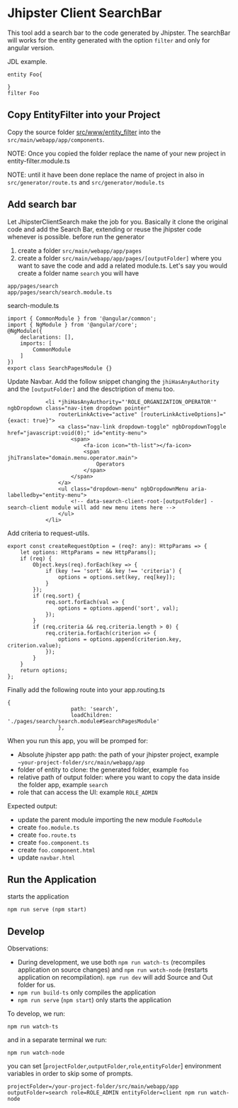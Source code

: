 # Jhipster Client SearchBar 
This tool add a search bar to the code generated by Jhipster.  The searchBar will works for the entity generated with the option `filter` and only for angular version.

JDL example.
````
entity Foo{

}
filter Foo
````

## Copy EntityFilter into your Project
Copy the source folder [src/www/entity_filter](https://github.com/donateoa/jhipster-client-search/tree/master/src) into the `src/main/webapp/app/components`. 

NOTE: Once you copied the folder replace the name of your new project in entity-filter.module.ts

NOTE: until it have been done replace the name of project in also in
`src/generator/route.ts` and `src/generator/module.ts`

## Add search bar
Let JhipsterClientSearch make the job for you. Basically it clone the original code and add the Search Bar, extending or reuse the jhipster code whenever is possible.
before run the generator 
1. create a folder `src/main/webapp/app/pages` 
2. create a folder `src/main/webapp/app/pages/[outputFolder]` where you want to save the code and add a related module.ts. Let's say you would create a folder name `search` you will have
```
app/pages/search
app/pages/search/search.module.ts
```
search-module.ts
````
import { CommonModule } from '@angular/common';
import { NgModule } from '@angular/core';
@NgModule({
    declarations: [],
    imports: [
        CommonModule
    ]
})
export class SearchPagesModule {}

````
Update Navbar. Add the follow snippet changing the `jhiHasAnyAuthority` and the `[outputFolder]` and the desctription of menu too.
```
            <li *jhiHasAnyAuthority="'ROLE_ORGANIZATION_OPERATOR'" ngbDropdown class="nav-item dropdown pointer"
                routerLinkActive="active" [routerLinkActiveOptions]="{exact: true}">
                <a class="nav-link dropdown-toggle" ngbDropdownToggle href="javascript:void(0);" id="entity-menu">
                    <span>
                        <fa-icon icon="th-list"></fa-icon>
                        <span jhiTranslate="domain.menu.operator.main">
                            Operators
                        </span>
                    </span>
                </a>
                <ul class="dropdown-menu" ngbDropdownMenu aria-labelledby="entity-menu">
                    <!-- data-search-client-root-[outputFolder] - search-client module will add new menu items here -->
                </ul>
            </li>
```
Add criteria to request-utils.
```
export const createRequestOption = (req?: any): HttpParams => {
    let options: HttpParams = new HttpParams();
    if (req) {
        Object.keys(req).forEach(key => {
            if (key !== 'sort' && key !== 'criteria') {
                options = options.set(key, req[key]);
            }
        });
        if (req.sort) {
            req.sort.forEach(val => {
                options = options.append('sort', val);
            });
        }
        if (req.criteria && req.criteria.length > 0) {
            req.criteria.forEach(criterion => {
                options = options.append(criterion.key, criterion.value);
            });
        }
    }
    return options;
};
```
Finally add the following route into your app.routing.ts
```
{
                    path: 'search',
                    loadChildren: './pages/search/search.module#SearchPagesModule'
                },
```
When you run this app, you will be promped for:
- Absolute jhipster app path: the path of your jhipster project, example `~your-project-folder/src/main/webapp/app`
- folder of entity to clone: the generated folder, example `foo`
- relative path of output folder: where you want to copy the data inside the folder app, example `search`
- role that can access the UI: example `ROLE_ADMIN`

Expected output:
- update the parent module importing the new module `FooModule`
- create `foo.module.ts` 
- create `foo.route.ts`
- create `foo.component.ts`
- create `foo.component.html`
- update `navbar.html`

## Run the Application
starts the application
````
npm run serve (npm start)
````

## Develop

Observations:

- During development, we use both `npm run watch-ts` (recompiles application on source changes) and `npm run watch-node` (restarts application on recompilation). `npm run dev` will add Source and Out folder for us.
- `npm run build-ts` only compiles the application
- `npm run serve` (`npm start`) only starts the application

To develop, we run:

```
npm run watch-ts
```

and in a separate terminal we run:
````
npm run watch-node
````
you can set [`projectFolder`,`outputFolder`,`role`,`entityFolder`] environment variables in order to skip some of prompts.
````
projectFolder=/your-project-folder/src/main/webapp/app outputFolder=search role=ROLE_ADMIN entityFolder=client npm run watch-node
````
